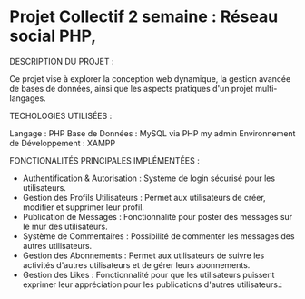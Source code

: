 # Projet Collectif 2 semaine : Réseau social PHP,


DESCRIPTION DU PROJET :

Ce projet vise à explorer la conception web dynamique, la gestion avancée de bases de données, ainsi que les aspects pratiques d'un projet multi-langages.

TECHOLOGIES UTILISÉES :

Langage : PHP
Base de Données : MySQL via PHP my admin
Environnement de Développement : XAMPP 

FONCTIONALITÉS PRINCIPALES IMPLÉMENTÉES : 

- Authentification & Autorisation : Système de login sécurisé pour les utilisateurs.
- Gestion des Profils Utilisateurs : Permet aux utilisateurs de créer, modifier et supprimer leur profil.
- Publication de Messages : Fonctionnalité pour poster des messages sur le mur des utilisateurs.
- Système de Commentaires : Possibilité de commenter les messages des autres utilisateurs.
- Gestion des Abonnements : Permet aux utilisateurs de suivre les activités d'autres utilisateurs et de gérer leurs abonnements.
- Gestion des Likes : Fonctionnalité pour que les utilisateurs puissent exprimer leur appréciation pour les publications d'autres utilisateurs.:

